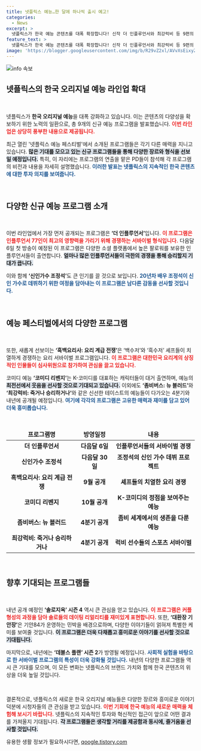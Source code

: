 ```yaml
---
title: 넷플릭스 예능…한 달에 하나씩 출시 예고!
categories:
  - News
excerpt: >
  넷플릭스가 한국 예능 콘텐츠를 대폭 확장합니다! 신작 더 인플루언서와 최강럭비 등 9편의 매력적인 프로그램이 공개 예정이며, 기대되는 솔로지옥 시즌4와 데블스 플랜2도 기대해주세요!
feature_text: >
  넷플릭스가 한국 예능 콘텐츠를 대폭 확장합니다! 신작 더 인플루언서와 최강럭비 등 9편의 매력적인 프로그램이 공개 예정이며, 기대되는 솔로지옥 시즌4와 데블스 플랜2도 기대해주세요!
image: 'https://blogger.googleusercontent.com/img/b/R29vZ2xl/AVvXsEixyZcFfHzMRdzZMjFBmAUKJYCLCGyLL1o632UiGVXcaFdKo_bkvkuCioo0uUKlGfBVcT3P84aROyZIXSBEx3Aw5nCQ3pTgDom1WDC4m8eifvWiAmWEEVb4x6G_l8C0QH225ldMjyaFvpxGEBGNO37VmDTDMHGhJPq73UglMfDca1-0aw/s1600/blogspot.png'
---
```


<p><img src="https://blogger.googleusercontent.com/img/b/R29vZ2xl/AVvXsEixyZcFfHzMRdzZMjFBmAUKJYCLCGyLL1o632UiGVXcaFdKo_bkvkuCioo0uUKlGfBVcT3P84aROyZIXSBEx3Aw5nCQ3pTgDom1WDC4m8eifvWiAmWEEVb4x6G_l8C0QH225ldMjyaFvpxGEBGNO37VmDTDMHGhJPq73UglMfDca1-0aw/s1600/blogspot.png" alt="info 속보" /></p>

<h2 data-ke-size="size26">넷플릭스의 한국 오리지널 예능 라인업 확대</h2>

<p data-ke-size="size16">&nbsp;</p>

<p>넷플릭스가 <b>한국 오리지널 예능</b>을 대폭 강화하고 있습니다. 이는 콘텐츠의 다양성을 확보하기 위한 노력의 일환으로, 총 9개의 신규 예능 프로그램을 발표했습니다. <b><span style="color: #ee2323;">이번 라인업은 상당히 풍부한 내용으로 제공됩니다.</span></b></p>

<p>최근 열린 '넷플릭스 예능 페스티벌'에서 소개된 프로그램들은 각기 다른 매력을 지니고 있습니다. <b><span style="background-color: #21538527;">많은 기대를 모으고 있는 신규 프로그램들을 통해 다양한 장르와 형식을 선보일 예정입니다.</span></b> 특히, 이 자리에는 프로그램의 연출을 맡은 PD들이 참석해 각 프로그램의 비전과 내용을 자세히 설명했습니다. <b><span style="color: #1a5490;">이러한 발표는 넷플릭스의 지속적인 한국 콘텐츠에 대한 투자 의지를 보여줍니다.</span></b></p>

<p data-ke-size="size16">&nbsp;</p>

<h2 data-ke-size="size26">다양한 신규 예능 프로그램 소개</h2>

<p data-ke-size="size16">&nbsp;</p>

<p>이번 라인업에서 가장 먼저 공개되는 프로그램은 <b>‘더 인플루언서’</b>입니다. <b><span style="color: #ee2323;">이 프로그램은 인플루언서 77인이 최고의 영향력을 가리기 위해 경쟁하는 서바이벌 형식입니다.</span></b> 다음달 6일 첫 방송이 예정된 이 프로그램은 다양한 소셜 플랫폼에서 높은 팔로워를 보유한 인플루언서들이 출연합니다. <b><span style="background-color: #21538527;">얼마나 많은 인플루언서들이 극한의 경쟁을 통해 승리할지 기대가 큽니다.</span></b> </p>

<p>이와 함께 <b>‘신인가수 조정석’</b>도 큰 인기를 끌 것으로 보입니다. <b><span style="color: #1a5490;">20년차 배우 조정석이 신인 가수로 데뷔하기 위한 여정을 담아내는 이 프로그램은 남다른 감동을 선사할 것입니다.</span></b> </p>

<p data-ke-size="size16">&nbsp;</p>

<h2 data-ke-size="size26">예능 페스티벌에서의 다양한 프로그램</h2>

<p data-ke-size="size16">&nbsp;</p>

<p>또한, 새롭게 선보이는 <b>‘흑백요리사: 요리 계급 전쟁’</b>은 ‘백수저’와 ‘흑수저’ 셰프들이 치열하게 경쟁하는 요리 서바이벌 프로그램입니다. <b><span style="color: #ee2323;">이 프로그램은 대한민국 요리계의 상징적인 인물들이 심사위원으로 참가하여 관심을 끌고 있습니다.</span></b> </p>

<p>코미디 예능 <b>‘코미디 리벤지’</b>는 K-코미디를 대표하는 캐릭터들이 대거 출연하며, 예능의 <b><span style="background-color: #21538527;">최전선에서 웃음을 선사할 것으로 기대되고 있습니다.</span></b> 이외에도 <b>‘좀비버스: 뉴 블러드’</b>와 <b>‘최강럭비: 죽거나 승리하거나’</b>와 같은 신선한 테이스트의 예능들이 다가오는 4분기와 내년에 공개될 예정입니다. <b><span style="color: #1a5490;">여기에 각각의 프로그램은 고유한 매력과 재미를 담고 있어 더욱 흥미롭습니다.</span></b></p>

<p data-ke-size="size16">&nbsp;</p>

<table>
    <thead>
        <tr>
            <td style="text-align: center; height: 17px;"><b>프로그램명</b></td>
            <td style="text-align: center; height: 17px;"><b>방영일정</b></td>
            <td style="text-align: center; height: 17px;"><b>내용</b></td>
        </tr>
    </thead>
    <tbody>
        <tr>
            <td style="text-align: center; height: 17px;"><b>더 인플루언서</b></td>
            <td style="text-align: center; height: 17px;"><b>다음달 6일</b></td>
            <td style="text-align: center; height: 17px;"><b>인플루언서들의 서바이벌 경쟁</b></td>
        </tr>
        <tr>
            <td style="text-align: center; height: 17px;"><b>신인가수 조정석</b></td>
            <td style="text-align: center; height: 17px;"><b>다음달 30일</b></td>
            <td style="text-align: center; height: 17px;"><b>조정석의 신인 가수 데뷔 프로젝트</b></td>
        </tr>
        <tr>
            <td style="text-align: center; height: 17px;"><b>흑백요리사: 요리 계급 전쟁</b></td>
            <td style="text-align: center; height: 17px;"><b>9월 공개</b></td>
            <td style="text-align: center; height: 17px;"><b>셰프들의 치열한 요리 경쟁</b></td>
        </tr>
        <tr>
            <td style="text-align: center; height: 17px;"><b>코미디 리벤지</b></td>
            <td style="text-align: center; height: 17px;"><b>10월 공개</b></td>
            <td style="text-align: center; height: 17px;"><b>K-코미디의 정점을 보여주는 예능</b></td>
        </tr>
        <tr>
            <td style="text-align: center; height: 17px;"><b>좀비버스: 뉴 블러드</b></td>
            <td style="text-align: center; height: 17px;"><b>4분기 공개</b></td>
            <td style="text-align: center; height: 17px;"><b>좀비 세계에서의 생존을 다룬 예능</b></td>
        </tr>
        <tr>
            <td style="text-align: center; height: 17px;"><b>최강럭비: 죽거나 승리하거나</b></td>
            <td style="text-align: center; height: 17px;"><b>4분기 공개</b></td>
            <td style="text-align: center; height: 17px;"><b>럭비 선수들의 스포츠 서바이벌</b></td>
        </tr>
    </tbody>
</table>

<p data-ke-size="size16">&nbsp;</p>

<h2 data-ke-size="size26">향후 기대되는 프로그램들</h2>

<p data-ke-size="size16">&nbsp;</p>

<p>내년 공개 예정인 <b>‘솔로지옥’ 시즌 4</b> 역시 큰 관심을 얻고 있습니다. <b><span style="color: #ee2323;">이 프로그램은 커플 형성의 과정을 담아 솔로들의 데이팅 리얼리티를 재미있게 표현합니다.</span></b> 또한, <b>‘대환장 기안장’</b>은 기안84가 운영하는 민박을 배경으로하며, 다양한 이야기들이 얽혀져 특별한 케미를 보여줄 것입니다. <b><span style="background-color: #21538527;">이 프로그램은 더욱 다채롭고 흥미로운 이야기를 선사할 것으로 기대됩니다.</span></b> </p>

<p>마지막으로, 내년에는 <b>‘데블스 플랜’ 시즌 2</b>가 방영될 예정입니다. <b><span style="color: #1a5490;">사회적 실험을 바탕으로 한 서바이벌 프로그램의 특성이 더욱 강화될 것입니다.</span></b> 내년의 다양한 프로그램들 역시 큰 기대를 모으며, 이 모든 변화는 넷플릭스의 브랜드 가치와 함께 한국 콘텐츠의 위상을 더욱 높일 것입니다.</p>

<p data-ke-size="size16">&nbsp;</p>

<p>결론적으로, 넷플릭스의 새로운 한국 오리지널 예능들은 다양한 장르와 흥미로운 이야기 덕분에 시청자들의 큰 관심을 받고 있습니다. <b><span style="color: #ee2323;">이번 기회에 한국 예능의 새로운 매력을 체험해 보시기 바랍니다.</span></b> 넷플릭스의 지속적인 투자와 혁신적인 접근이 앞으로 어떤 결과를 가져올지 기대됩니다. <b><span style="background-color: #21538527;">각 프로그램들은 생각할 거리를 제공함과 동시에, 즐거움을 선사할 것입니다.</span></b></p>
유용한 생활 정보가 필요하시다면, <a href="https://qoogle.tistory.com" rel="dofollow">qoogle.tistory.com</a>


